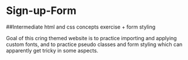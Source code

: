 # Sign-up-Form
##Intermediate html and css concepts exercise + form styling

Goal of this cring themed website is to practice importing and applying custom fonts, and to practice pseudo classes and form styling which can apparently get tricky in some aspects.